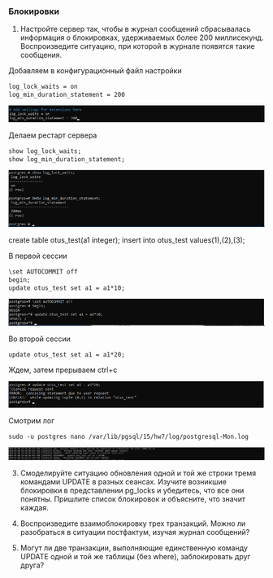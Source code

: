 ### Блокировки
1. Настройте сервер так, чтобы в журнал сообщений сбрасывалась информация о блокировках, удерживаемых более 200 миллисекунд. 
   Воспроизведите ситуацию, при которой в журнале появятся такие сообщения.

Добавляем в конфигурационный файл настройки

``` text
log_lock_waits = on
log_min_duration_statement = 200
```

![](files/1.png)

Делаем рестарт сервера

``` text
show log_lock_waits;
show log_min_duration_statement;
```

![](files/2.png)

create table otus_test(a1 integer);
insert into otus_test values(1),(2),(3);

В первой сессии

``` text
\set AUTOCOMMIT off
begin;
update otus_test set a1 = a1*10;
```

![](files/3.png)

Во второй сессии

``` text
update otus_test set a1 = a1*20;
```
Ждем, затем прерываем ctrl+c

![](files/4.png)

Смотрим лог

``` text
sudo -u postgres nano /var/lib/pgsql/15/hw7/log/postgresql-Mon.log
```

![](files/5.png)

3. Смоделируйте ситуацию обновления одной и той же строки тремя командами UPDATE в разных сеансах. Изучите возникшие блокировки в представлении pg_locks и убедитесь, что все они понятны. Пришлите список блокировок и объясните, что значит каждая.
 
4. Воспроизведите взаимоблокировку трех транзакций. Можно ли разобраться в ситуации постфактум, изучая журнал сообщений?
   
5. Могут ли две транзакции, выполняющие единственную команду UPDATE одной и той же таблицы (без where), заблокировать друг друга?

